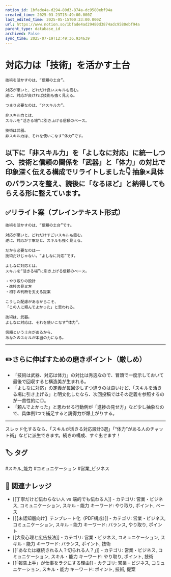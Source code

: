 ```yaml
---
notion_id: 1bfade4a-d294-80d3-874a-dc9580ebf94a
created_time: 2025-03-23T15:49:00.000Z
last_edited_time: 2025-05-15T00:33:00.000Z
url: https://www.notion.so/1bfade4ad29480d3874adc9580ebf94a
parent_type: database_id
archived: False
sync_time: 2025-07-19T12:49:36.934639
---
```


# 対応力は「技術」を活かす土台

```plain text
技術を活かすのは、“信頼の土台”。

対応が悪いと、どれだけ良いスキルも霞む。
逆に、対応が良ければ技術も強く見える。

つまり必要なのは、“非スキル力”。

非スキル力とは、
スキルを“活きる場”に引き上げる信頼のベース。

技術は武器。
非スキル力は、それを使いこなす“体力”です。
```
以下に「非スキル力」を「よしなに対応」に統一しつつ、技術と信頼の関係を「武器」と「体力」の対比で印象深く伝える構成でリライトしました👇
抽象×具体のバランスを整え、読後に「なるほど」と納得してもらえる形に整えています。
---
## ✅リライト案（プレインテキスト形式）
```plain text
技術を活かすのは、“信頼の土台”です。

対応が悪いと、どれだけすごいスキルも霞む。
逆に、対応が丁寧だと、スキルも強く見える。

だから必要なのは──
技術だけじゃない。“よしなに対応”です。

よしなに対応とは、
スキルを“活きる場”に引き上げる信頼のベース。

・やり取りの設計
・進捗の見せ方
・相手の判断を支える提案

こうした配慮があるからこそ、
「この人に頼んでよかった」と思われる。

技術は、武器。
よしなに対応は、それを使いこなす“体力”。

信頼という土台があるから、
あなたのスキルが本当の力になる。

```
---
## ✏️さらに伸ばすための磨きポイント（厳しめ）
- 「技術は武器、対応は体力」の対比は秀逸なので、冒頭で一度示しておいて最後で回収すると構造美が生まれる。
- 「よしなに対応」の定義が毎回少しずつ違うのは良いけど、「スキルを活きる場に引き上げる」と明文化したなら、次回投稿ではその定義を参照するのが一貫性的に◎。
- 「頼んでよかった」と思わせる行動例が「進捗の見せ方」など少し抽象なので、具体例1つで補足すると説得力が爆上がりする。
---
スレッド化するなら、「スキルが活きる対応設計3選」「“体力”がある人のチャット術」などに派生できます。続きの構成、すぐ出せます！

## 🏷️ タグ
#スキル_能力 #コミュニケーション #営業_ビジネス

## 🔗 関連ナレッジ
- [[丁寧だけど伝わらない人 vs 端的でも伝わる人]] - カテゴリ: 営業・ビジネス, コミュニケーション, スキル・能力 キーワード: やり取り, ポイント, ベース
- [[【未認知層向け】テンプレート化（PDF構成）]] - カテゴリ: 営業・ビジネス, コミュニケーション, スキル・能力 キーワード: バランス, やり取り, ポイント
- [[大衆心理と広告技法]] - カテゴリ: 営業・ビジネス, コミュニケーション, スキル・能力 キーワード: バランス, ポイント, 技術
- [[「あなたは継続される人？切られる人？」]] - カテゴリ: 営業・ビジネス, コミュニケーション, スキル・能力 キーワード: やり取り, ポイント, 技術
- [[「報告上手」が仕事をラクにする理由]] - カテゴリ: 営業・ビジネス, コミュニケーション, スキル・能力 キーワード: ポイント, 技術, 提案
